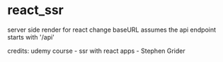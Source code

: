 # react_ssr
server side render for react
change baseURL
assumes the api endpoint starts with '/api'

credits: udemy course - ssr with react apps - Stephen Grider
